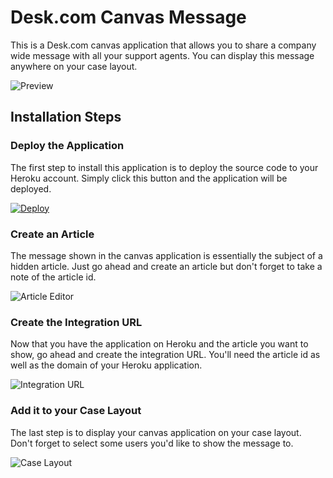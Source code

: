 # Desk.com Canvas Message
This is a Desk.com canvas application that allows you to share a company wide message with all your support agents. You can display this message anywhere on your case layout.

![Preview](https://api.monosnap.com/rpc/file/download?id=txdv7AWondcYhjjxuXI8OO7yiuxoai)

## Installation Steps
### Deploy the Application
The first step to install this application is to deploy the source code to your Heroku account. Simply click this button and the application will be deployed.

[![Deploy](https://www.herokucdn.com/deploy/button.png)](https://heroku.com/deploy?template=https%3A%2F%2Fgithub.com%2Fdesklabs%2Fcanvas-message)

### Create an Article
The message shown in the canvas application is essentially the subject of a hidden article. Just go ahead and create an article but don't forget to take a note of the article id.

![Article Editor](https://api.monosnap.com/rpc/file/download?id=rZd667FtTCpBh3ReGBJkgaBGzIjBMA)

### Create the Integration URL
Now that you have the application on Heroku and the article you want to show, go ahead and create the integration URL. You'll need the article id as well as the domain of your Heroku application.

![Integration URL](https://api.monosnap.com/rpc/file/download?id=v73BvQU7iz5dANHSnLp9kt6IPct3zk)

### Add it to your Case Layout
The last step is to display your canvas application on your case layout. Don't forget to select some users you'd like to show the message to.

![Case Layout](https://api.monosnap.com/rpc/file/download?id=iEozPLB4qaGc589tM1XOB6MSPyCbgV)
